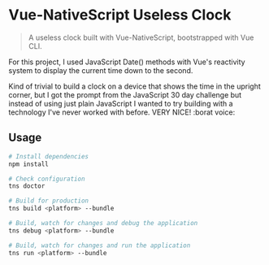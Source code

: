 # Vue-NativeScript Useless Clock

> A useless clock built with Vue-NativeScript, bootstrapped with Vue CLI.

For this project, I used JavaScript Date() methods with Vue's reactivity system to display the current time down to the second.

Kind of trivial to build a clock on a device that shows the time in the upright corner, but I got the prompt from the JavaScript 30 day challenge but instead of using just plain JavaScript I wanted to try building with a technology I've never worked with before. VERY NICE! :borat voice:

## Usage

``` bash
# Install dependencies
npm install

# Check configuration
tns doctor

# Build for production
tns build <platform> --bundle

# Build, watch for changes and debug the application
tns debug <platform> --bundle

# Build, watch for changes and run the application
tns run <platform> --bundle
```

